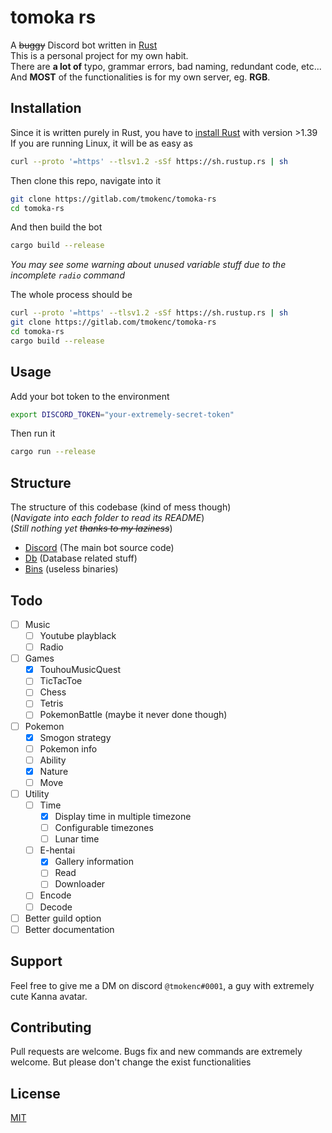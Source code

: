 # tomoka rs

A ~~buggy~~ Discord bot written in [Rust](https://rust-lang.org) <br>
This is a personal project for my own habit. <br>
There are **a lot of** typo, grammar errors, bad naming, redundant code, etc... <br> 
And **MOST** of the functionalities is for my own server, eg. __RGB__.

## Installation

Since it is written purely in Rust, you have to [install Rust](https://www.rust-lang.org/tools/install) with version >1.39 <br>
If you are running Linux, it will be as easy as 
```bash
curl --proto '=https' --tlsv1.2 -sSf https://sh.rustup.rs | sh
```
Then clone this repo, navigate into it
```bash
git clone https://gitlab.com/tmokenc/tomoka-rs
cd tomoka-rs
```
And then build the bot
```bash
cargo build --release
```
*You may see some warning about unused variable stuff due to the incomplete `radio` command*
 
The whole process should be 
```bash
curl --proto '=https' --tlsv1.2 -sSf https://sh.rustup.rs | sh
git clone https://gitlab.com/tmokenc/tomoka-rs
cd tomoka-rs
cargo build --release
```
## Usage

Add your bot token to the environment

```bash
export DISCORD_TOKEN="your-extremely-secret-token"
```

Then run it

```bash
cargo run --release
```

## Structure

The structure of this codebase (kind of mess though) <br>
(*Navigate into each folder to read its README*) <br>
(*Still nothing yet ~~thanks to my laziness~~*)
+ [Discord](discord) (The main bot source code)
+ [Db](db) (Database related stuff)
+ [Bins](bins) (useless binaries)

## Todo

- [ ] Music
    - [ ] Youtube playblack
    - [ ] Radio
- [ ] Games
    - [x] TouhouMusicQuest
    - [ ] TicTacToe
    - [ ] Chess
    - [ ] Tetris
    - [ ] PokemonBattle (maybe it never done though)
- [ ] Pokemon
    - [x] Smogon strategy
    - [ ] Pokemon info
    - [ ] Ability
    - [x] Nature
    - [ ] Move
- [ ] Utility
    - [ ] Time
        - [x] Display time in multiple timezone
        - [ ] Configurable timezones
        - [ ] Lunar time
    - [ ] E-hentai
        - [x] Gallery information
        - [ ] Read
        - [ ] Downloader
    - [ ] Encode
    - [ ] Decode
- [ ] Better guild option
- [ ] Better documentation

## Support

Feel free to give me a DM on discord `@tmokenc#0001`, a guy with extremely cute Kanna avatar.

## Contributing

Pull requests are welcome. Bugs fix and new commands are extremely welcome. But please don't change the exist functionalities

## License
[MIT](https://choosealicense.com/licenses/mit/)
